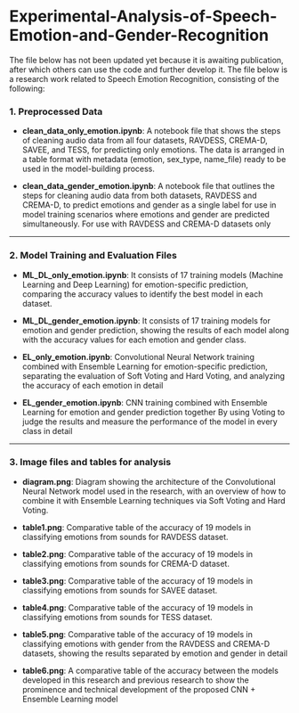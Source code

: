 # Experimental-Analysis-of-Speech-Emotion-and-Gender-Recognition

The file below has not been updated yet because it is awaiting publication, after which others can use the code and further develop it.
The file below is a research work related to Speech Emotion Recognition, consisting of the following:

### 1. Preprocessed Data

- **clean_data_only_emotion.ipynb**: A notebook file that shows the steps of cleaning audio data from all four datasets, RAVDESS, CREMA-D, SAVEE, and TESS, for predicting only emotions. The data is arranged in a table format with metadata (emotion, sex_type, name_file) ready to be used in the model-building process.

- **clean_data_gender_emotion.ipynb**: A notebook file that outlines the steps for cleaning audio data from both datasets, RAVDESS and CREMA-D, to predict emotions and gender as a single label for use in model training scenarios where emotions and gender are predicted simultaneously. For use with RAVDESS and CREMA-D datasets only

---

### 2. Model Training and Evaluation Files

- **ML_DL_only_emotion.ipynb**: It consists of 17 training models (Machine Learning and Deep Learning) for emotion-specific prediction, comparing the accuracy values ​​to identify the best model in each dataset.

- **ML_DL_gender_emotion.ipynb**: It consists of 17 training models for emotion and gender prediction, showing the results of each model along with the accuracy values for each emotion and gender class.

- **EL_only_emotion.ipynb**: Convolutional Neural Network training combined with Ensemble Learning for emotion-specific prediction, separating the evaluation of Soft Voting and Hard Voting, and analyzing the accuracy of each emotion in detail

- **EL_gender_emotion.ipynb**: CNN training combined with Ensemble Learning for emotion and gender prediction together By using Voting to judge the results and measure the performance of the model in every class in detail

---

### 3. Image files and tables for analysis

- **diagram.png**: Diagram showing the architecture of the Convolutional Neural Network model used in the research, with an overview of how to combine it with Ensemble Learning techniques via Soft Voting and Hard Voting.

- **table1.png**: Comparative table of the accuracy of 19 models in classifying emotions from sounds for RAVDESS dataset.

- **table2.png**: Comparative table of the accuracy of 19 models in classifying emotions from sounds for CREMA-D dataset.

- **table3.png**: Comparative table of the accuracy of 19 models in classifying emotions from sounds for SAVEE dataset.

- **table4.png**: Comparative table of the accuracy of 19 models in classifying emotions from sounds for TESS dataset.

- **table5.png**: Comparative table of the accuracy of 19 models in classifying emotions with gender from the RAVDESS and CREMA-D datasets, showing the results separated by emotion and gender in detail

- **table6.png**: A comparative table of the accuracy between the models developed in this research and previous research to show the prominence and technical development of the proposed CNN + Ensemble Learning model
